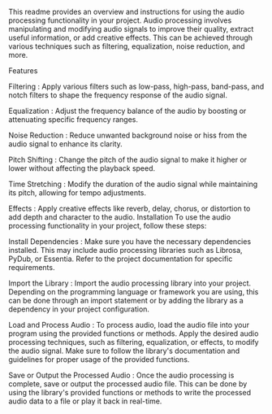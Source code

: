 This readme provides an overview and instructions for using the audio processing functionality in your project. Audio processing involves manipulating and modifying audio signals to improve their quality, extract useful information, or add creative effects. This can be achieved through various techniques such as filtering, equalization, noise reduction, and more.

Features

Filtering : Apply various filters such as low-pass, high-pass, band-pass, and notch filters to shape the frequency response of the audio signal.

Equalization : Adjust the frequency balance of the audio by boosting or attenuating specific frequency ranges.

Noise Reduction : Reduce unwanted background noise or hiss from the audio signal to enhance its clarity.

Pitch Shifting : Change the pitch of the audio signal to make it higher or lower without affecting the playback speed.

Time Stretching : Modify the duration of the audio signal while maintaining its pitch, allowing for tempo adjustments.

Effects : Apply creative effects like reverb, delay, chorus, or distortion to add depth and character to the audio. Installation To use the audio processing functionality in your project, follow these steps:

Install Dependencies : Make sure you have the necessary dependencies installed. This may include audio processing libraries such as Librosa, PyDub, or Essentia. Refer to the project documentation for specific requirements.

Import the Library : Import the audio processing library into your project. Depending on the programming language or framework you are using, this can be done through an import statement or by adding the library as a dependency in your project configuration.

Load and Process Audio : To process audio, load the audio file into your program using the provided functions or methods. Apply the desired audio processing techniques, such as filtering, equalization, or effects, to modify the audio signal. Make sure to follow the library's documentation and guidelines for proper usage of the provided functions.

Save or Output the Processed Audio : Once the audio processing is complete, save or output the processed audio file. This can be done by using the library's provided functions or methods to write the processed audio data to a file or play it back in real-time.

